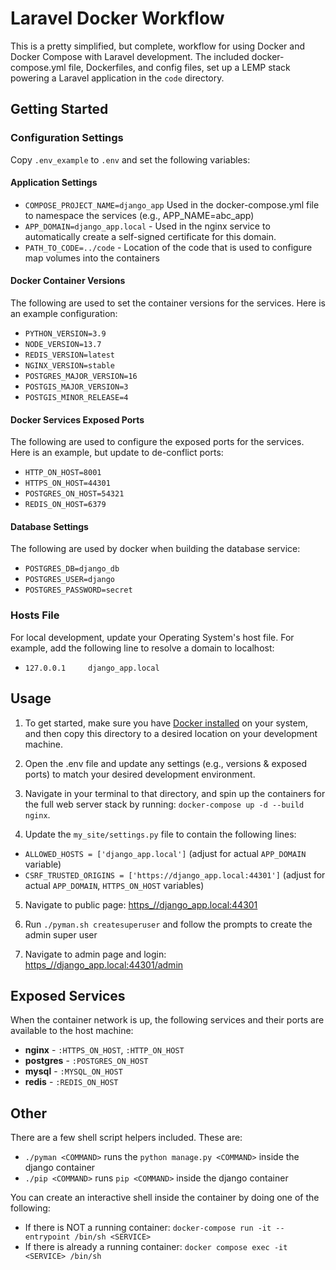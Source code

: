 # Laravel Docker Workflow

This is a pretty simplified, but complete, workflow for using Docker and Docker Compose with Laravel development. The
included docker-compose.yml file, Dockerfiles, and config files, set up a LEMP stack powering a Laravel application in
the `code` directory.

## Getting Started

### Configuration Settings

Copy `.env_example` to `.env` and set the following variables:

#### Application Settings

- `COMPOSE_PROJECT_NAME=django_app` Used in the docker-compose.yml file to namespace the services (e.g.,
  APP_NAME=abc_app)
- `APP_DOMAIN=django_app.local` - Used in the nginx service to automatically create a self-signed certificate for this
  domain.
- `PATH_TO_CODE=../code` - Location of the code that is used to configure map volumes into the containers

#### Docker Container Versions

The following are used to set the container versions for the services. Here is an example configuration:

- `PYTHON_VERSION=3.9`
- `NODE_VERSION=13.7`
- `REDIS_VERSION=latest`
- `NGINX_VERSION=stable`
- `POSTGRES_MAJOR_VERSION=16`
- `POSTGIS_MAJOR_VERSION=3`
- `POSTGIS_MINOR_RELEASE=4`

#### Docker Services Exposed Ports

The following are used to configure the exposed ports for the services. Here is an example, but update to de-conflict
ports:

- `HTTP_ON_HOST=8001`
- `HTTPS_ON_HOST=44301`
- `POSTGRES_ON_HOST=54321`
- `REDIS_ON_HOST=6379`

#### Database Settings

The following are used by docker when building the database service:

- `POSTGRES_DB=django_db`
- `POSTGRES_USER=django`
- `POSTGRES_PASSWORD=secret`

### Hosts File

For local development, update your Operating System's host file. For example, add the following line to resolve a domain
to localhost:

- `127.0.0.1     django_app.local`

## Usage

1. To get started, make sure you have [Docker installed](https://docs.docker.com/docker-for-mac/install/) on your
   system,
   and then copy this directory to a desired location on your development machine.

2. Open the .env file and update any settings (e.g., versions & exposed ports) to match your desired development
   environment.

3. Navigate in your terminal to that directory, and spin up the containers for the full web server stack by running:
   `docker-compose up -d --build nginx`.

4. Update the `my_site/settings.py` file to contain the following lines:

- `ALLOWED_HOSTS = ['django_app.local']` (adjust for actual `APP_DOMAIN` variable)
- `CSRF_TRUSTED_ORIGINS = ['https://django_app.local:44301']` (adjust for actual `APP_DOMAIN`, `HTTPS_ON_HOST`
  variables)

5. Navigate to public page: [https_//django_app.local:44301](https_//django_app.local:44301)

6. Run `./pyman.sh createsuperuser` and follow the prompts to create the admin super user

7. Navigate to admin page and login: [https_//django_app.local:44301/admin](https_//django_app.local:44301/admin)

## Exposed Services

When the container network is up, the following services and their ports are available to the host machine:

- **nginx** - `:HTTPS_ON_HOST`, `:HTTP_ON_HOST`
- **postgres** - `:POSTGRES_ON_HOST`
- **mysql** - `:MYSQL_ON_HOST`
- **redis** - `:REDIS_ON_HOST`

## Other

There are a few shell script helpers included. These are:

- `./pyman <COMMAND>` runs the `python manage.py <COMMAND>` inside the django container
- `./pip <COMMAND>` runs `pip <COMMAND>` inside the django container

You can create an interactive shell inside the container by doing one of the following:

- If there is NOT a running container: `docker-compose run -it --entrypoint /bin/sh <SERVICE>`
- If there is already a running container: `docker compose exec -it <SERVICE> /bin/sh` 
